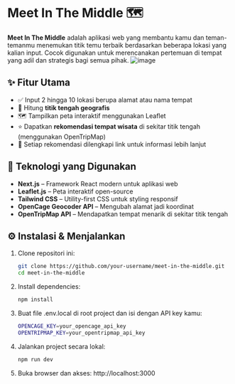 # Meet In The Middle 🗺️

**Meet In The Middle** adalah aplikasi web yang membantu kamu dan teman-temanmu menemukan titik temu terbaik berdasarkan beberapa lokasi yang kalian input. Cocok digunakan untuk merencanakan pertemuan di tempat yang adil dan strategis bagi semua pihak.
![image](https://github.com/user-attachments/assets/42db5070-a168-4992-bfe2-d7b63d28d3aa)

## ✨ Fitur Utama

- ✅ Input 2 hingga 10 lokasi berupa alamat atau nama tempat
- 📍 Hitung **titik tengah geografis**
- 🗺️ Tampilkan peta interaktif menggunakan Leaflet
- ⭐ Dapatkan **rekomendasi tempat wisata** di sekitar titik tengah (menggunakan OpenTripMap)
- 🔗 Setiap rekomendasi dilengkapi link untuk informasi lebih lanjut

## 🧰 Teknologi yang Digunakan

- **Next.js** – Framework React modern untuk aplikasi web
- **Leaflet.js** – Peta interaktif open-source
- **Tailwind CSS** – Utility-first CSS untuk styling responsif
- **OpenCage Geocoder API** – Mengubah alamat jadi koordinat
- **OpenTripMap API** – Mendapatkan tempat menarik di sekitar titik tengah

## ⚙️ Instalasi & Menjalankan

1. Clone repositori ini:

   ```bash
   git clone https://github.com/your-username/meet-in-the-middle.git
   cd meet-in-the-middle
   
2. Install dependencies:
   ```bash
   npm install

3. Buat file .env.local di root project dan isi dengan API key kamu:
   ```bash
   OPENCAGE_KEY=your_opencage_api_key
   OPENTRIPMAP_KEY=your_opentripmap_api_key
   
5. Jalankan project secara lokal:
   ```bash
   npm run dev
   
6. Buka browser dan akses: http://localhost:3000

